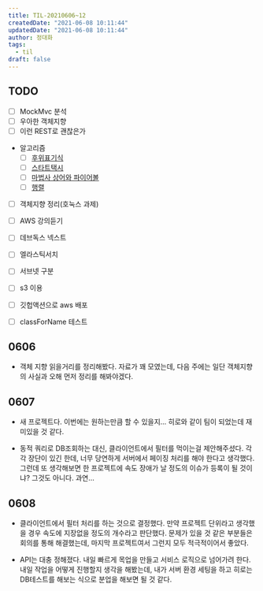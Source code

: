 ```yaml
---
title: TIL-20210606~12
createdDate: "2021-06-08 10:11:44"
updatedDate: "2021-06-08 10:11:44"
author: 정대화
tags:
  - til
draft: false
---
```


## TODO

- [ ] MockMvc 분석
- [ ] 우아한 객체지향
- [ ] 이런 REST로 괜찮은가
- 알고리즘
  - [ ] [후위표기식](https://www.acmicpc.net/problem/1918)
  - [ ] [스타트택시](https://www.acmicpc.net/problem/19238)
  - [ ] [마법사 상어와 파이어볼](https://www.acmicpc.net/problem/20056)
  - [ ] [행렬](https://www.acmicpc.net/problem/1080)

- [ ] 객체지향 정리(호눅스 과제)
- [ ] AWS 강의듣기
- [ ] 데브독스 넥스트

- [ ] 엘라스틱서치
- [ ] 서브넷 구분
- [ ] s3 이용
- [ ] 깃헙액션으로 aws 배포
- [ ] classForName 테스트

## 0606

- 객체 지향 읽을거리를 정리해봤다. 자료가 꽤 모였는데, 다음 주에는 일단 객체지향의 사실과 오해 먼저 정리를 해봐야겠다.

## 0607

- 새 프로젝트다. 이번에는 원하는만큼 할 수 있을지... 히로와 같이 팀이 되었는데 재미있을 것 같다.

- 동적 쿼리로 DB조회하는 대신, 클라이언트에서 필터를 먹이는걸 제안해주셨다. 각각 장단이 있긴 한데, 너무 당연하게 서버에서 페이징 처리를 해야 한다고 생각했다. 그런데 또 생각해보면 한 프로젝트에 속도 장애가 날 정도의 이슈가 등록이 될 것이냐? 그것도 아니다. 과연...

## 0608

- 클라이언트에서 필터 처리를 하는 것으로 결정했다. 만약 프로젝트 단위라고 생각했을 경우 속도에 지장없을 정도의 개수라고 판단했다. 문제가 있을 것 같은 부분들은 회의를 통해 해결했는데, 마지막 프로젝트여서 그런지 모두 적극적이어서 좋았다.

- API는 대충 정해졌다. 내일 빠르게 목업을 만들고 서비스 로직으로 넘어가려 한다. 내일 작업을 어떻게 진행할지 생각을 해봤는데, 내가 서버 환경 세팅을 하고 히로는 DB테스트를 해보는 식으로 분업을 해보면 될 것 같다.
